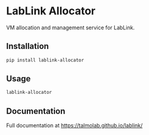 # LabLink Allocator

VM allocation and management service for LabLink.

## Installation

```bash
pip install lablink-allocator
```

## Usage

```bash
lablink-allocator
```

## Documentation

Full documentation at https://talmolab.github.io/lablink/
